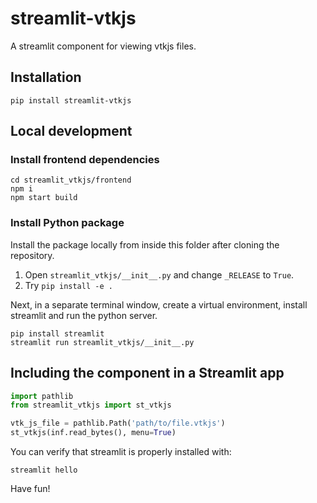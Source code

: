 # streamlit-vtkjs
A streamlit component for viewing vtkjs files.


## Installation

`pip install streamlit-vtkjs`

## Local development

### Install frontend dependencies

```
cd streamlit_vtkjs/frontend
npm i
npm start build
```

### Install Python package

Install the package locally from inside this folder after cloning the repository.

1. Open `streamlit_vtkjs/__init__.py` and change `_RELEASE` to `True`.
1. Try `pip install -e .`


Next, in a separate terminal window, create a virtual environment, install streamlit and run the python server.
```
pip install streamlit
streamlit run streamlit_vtkjs/__init__.py
```

## Including the component in a Streamlit app

```python
import pathlib
from streamlit_vtkjs import st_vtkjs

vtk_js_file = pathlib.Path('path/to/file.vtkjs')
st_vtkjs(inf.read_bytes(), menu=True)
```

You can verify that streamlit is properly installed with:

```
streamlit hello
```

Have fun!
